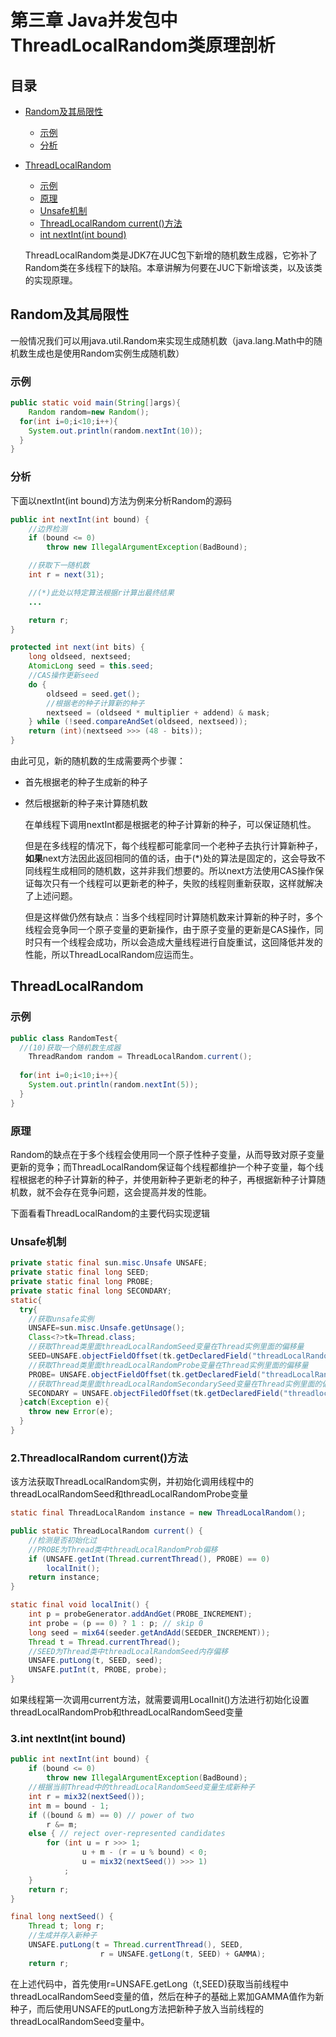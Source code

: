 # 第三章 Java并发包中ThreadLocalRandom类原理剖析

## 目录

- [Random及其局限性](#1)

  - [示例](#2)
  - [分析](#3)

- [ThreadLocalRandom](#4)

  - [示例](#5)
  - [原理](#6)
  - [Unsafe机制](#7)
  - [ThreadLocalRandom current()方法](#8)
  - [int nextInt(int bound)](#9)

  ThreadLocalRandom类是JDK7在JUC包下新增的随机数生成器，它弥补了Random类在多线程下的缺陷。本章讲解为何要在JUC下新增该类，以及该类的实现原理。

<h2 id='1'>Random及其局限性</h2>

一般情况我们可以用java.util.Random来实现生成随机数（java.lang.Math中的随机数生成也是使用Random实例生成随机数）

<h3 id='2'>示例</h3>

```java
public static void main(String[]args){
	Random random=new Random();
  for(int i=0;i<10;i++){
    System.out.println(random.nextInt(10));
  }
}
```

<h3 id='3'>分析</h3>

下面以nextInt(int bound)方法为例来分析Random的源码

```java
public int nextInt(int bound) {
    //边界检测
    if (bound <= 0)
        throw new IllegalArgumentException(BadBound);

    //获取下一随机数
    int r = next(31);

    //(*)此处以特定算法根据r计算出最终结果
    ...

    return r;
}

protected int next(int bits) {
    long oldseed, nextseed;
    AtomicLong seed = this.seed;
    //CAS操作更新seed
    do {
        oldseed = seed.get();
        //根据老的种子计算新的种子
        nextseed = (oldseed * multiplier + addend) & mask;
    } while (!seed.compareAndSet(oldseed, nextseed));
    return (int)(nextseed >>> (48 - bits));
}
```

由此可见，新的随机数的生成需要两个步骤：

- 首先根据老的种子生成新的种子

- 然后根据新的种子来计算随机数

  

  在单线程下调用nextInt都是根据老的种子计算新的种子，可以保证随机性。

  但是在多线程的情况下，每个线程都可能拿同一个老种子去执行计算新种子，**如果**next方法因此返回相同的值的话，由于(*)处的算法是固定的，这会导致不同线程生成相同的随机数，这并非我们想要的。所以next方法使用CAS操作保证每次只有一个线程可以更新老的种子，失败的线程则重新获取，这样就解决了上述问题。

  但是这样做仍然有缺点：当多个线程同时计算随机数来计算新的种子时，多个线程会竞争同一个原子变量的更新操作，由于原子变量的更新是CAS操作，同时只有一个线程会成功，所以会造成大量线程进行自旋重试，这回降低并发的性能，所以ThreadLocalRandom应运而生。

<h2 id='2'>ThreadLocalRandom</h2>

<h3 id='5'>示例</h3>

```java
public class RandomTest{
  //(10)获取一个随机数生成器
	ThreadRandom random = ThreadLocalRandom.current();
  
  for(int i=0;i<10;i++){
    System.out.println(random.nextInt(5));
  }
}
```

<h3 id='6'>原理</h3>

Random的缺点在于多个线程会使用同一个原子性种子变量，从而导致对原子变量更新的竞争；而ThreadLocalRandom保证每个线程都维护一个种子变量，每个线程根据老的种子计算新的种子，并使用新种子更新老的种子，再根据新种子计算随机数，就不会存在竞争问题，这会提高并发的性能。

下面看看ThreadLocalRandom的主要代码实现逻辑

<h3 id='7'>Unsafe机制</h3>

```java
private static final sun.misc.Unsafe UNSAFE;
private static final long SEED;
private static final long PROBE;
private static final long SECONDARY;
static{
  try{
    //获取unsafe实例
    UNSAFE=sun.misc.Unsafe.getUnsage();
    Class<?>tk=Thread.class;
    //获取Thread类里面threadLocalRandomSeed变量在Thread实例里面的偏移量
    SEED=UNSAFE.objectFieldOffset(tk.getDeclaredField("threadLocalRandomSeed"));
    //获取Thread类里面threadLocalRandomProbe变量在Thread实例里面的偏移量
    PROBE= UNSAFE.objectFieldOffset(tk.getDeclaredField("threadLocalRandomSeed"));
    //获取Thread类里面threadLocalRandomSecondarySeed变量在Thread实例里面的偏移量，这个值在后面的讲解LongAdder时会用到
    SECONDARY = UNSAFE.objectFiledOffset(tk.getDeclaredField("threadlocalRandomSecondarySeed"));
  }catch(Exception e){
    throw new Error(e);
  }
}
```

<h3 id='8'>2.ThreadlocalRandom current()方法</h3>

该方法获取ThreadLocalRandom实例，并初始化调用线程中的threadLocalRandomSeed和threadLocalRandomProbe变量

```java
static final ThreadLocalRandom instance = new ThreadLocalRandom();

public static ThreadLocalRandom current() {
    //检测是否初始化过
    //PROBE为Thread类中threadLocalRandomProb偏移
    if (UNSAFE.getInt(Thread.currentThread(), PROBE) == 0)
        localInit();
    return instance;
}

static final void localInit() {
    int p = probeGenerator.addAndGet(PROBE_INCREMENT);
    int probe = (p == 0) ? 1 : p; // skip 0
    long seed = mix64(seeder.getAndAdd(SEEDER_INCREMENT));
    Thread t = Thread.currentThread();
    //SEED为Thread类中threadLocalRandomSeed内存偏移
    UNSAFE.putLong(t, SEED, seed);
    UNSAFE.putInt(t, PROBE, probe);
}
```

如果线程第一次调用current方法，就需要调用LocalInit()方法进行初始化设置threadLocalRandomProb和threadLocalRandomSeed变量

<h3 id='9'>3.int nextInt(int bound) </h3>

```java
public int nextInt(int bound) {
    if (bound <= 0)
        throw new IllegalArgumentException(BadBound);
    //根据当前Thread中的threadLocalRandomSeed变量生成新种子    
    int r = mix32(nextSeed());
    int m = bound - 1;
    if ((bound & m) == 0) // power of two
        r &= m;
    else { // reject over-represented candidates
        for (int u = r >>> 1;
                u + m - (r = u % bound) < 0;
                u = mix32(nextSeed()) >>> 1)
            ;
    }
    return r;
}

final long nextSeed() {
    Thread t; long r;
    //生成并存入新种子
    UNSAFE.putLong(t = Thread.currentThread(), SEED,
                    r = UNSAFE.getLong(t, SEED) + GAMMA);
    return r;
```

在上述代码中，首先使用r=UNSAFE.getLong（t,SEED)获取当前线程中threadLocalRandomSeed变量的值，然后在种子的基础上累加GAMMA值作为新种子，而后使用UNSAFE的putLong方法把新种子放入当前线程的threadLocalRandomSeed变量中。